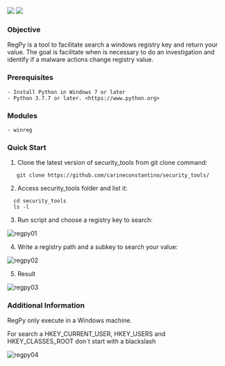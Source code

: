 <p>
 <img src="https://img.shields.io/badge/RegPy-v.1.0-blue" />
 <img src="https://img.shields.io/badge/python-v3.7.7-blue" />
 </p>
 
### Objective

RegPy is a tool to facilitate search a windows registry key and return your value. The goal is facilitate when is necessary to do an investigation and identify if a malware actions change registry value. 


### Prerequisites

```
- Install Python in Windows 7 or later
- Python 3.7.7 or later. <https://www.python.org>
```

### Modules

```
- winreg
```

### Quick Start

1. Clone the latest version of security_tools from git clone command:

 ```
    git clone https://github.com/carineconstantino/security_tools/
 ```
    
 2. Access security_tools folder and list it:
 
 ```
   cd security_tools
   ls -l
 ```
 
 3. Run script and choose a registry key to search: 
 
 ![regpy01](https://user-images.githubusercontent.com/53983340/82765366-a25bf680-9dec-11ea-893c-924bebea074a.png)
 
 4. Write a registry path and a subkey to search your value:
 
 ![regpy02](https://user-images.githubusercontent.com/53983340/82765414-36c65900-9ded-11ea-9644-8b204cc2965b.png)
 
 5. Result
 
 ![regpy03](https://user-images.githubusercontent.com/53983340/82765476-a5a3b200-9ded-11ea-8e7a-f4f5e63dd5ad.png)

 
 ### Additional Information
 
RegPy only execute in a Windows machine. 

For search a HKEY_CURRENT_USER, HKEY_USERS and HKEY_CLASSES_ROOT don´t start with a blackslash

![regpy04](https://user-images.githubusercontent.com/53983340/82765782-07fdb200-9df0-11ea-8b90-1baf6a1e3ae4.png)


